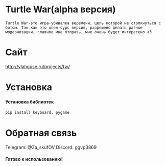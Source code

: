 # Turtle War(alpha версия)

```
Turtle War-это игра-убивалка веремени, цель которой не столкнуться c ботом. Так как это опен-сурс версия, разрешено делать разные модернизации, главное мне отправь, мне очень будет интересено <3 
```

# Сайт

<a href='http://vlahouse.ru/projects/tw/'>http://vlahouse.ru/projects/tw/</a>


# Установка

#### Установка библиотек
```sh
pip install keyboard, pygame
```

# Обратная связь

Telegram: @Za_skufOV
Discord: ggvp3869

#### Готово к использованию!